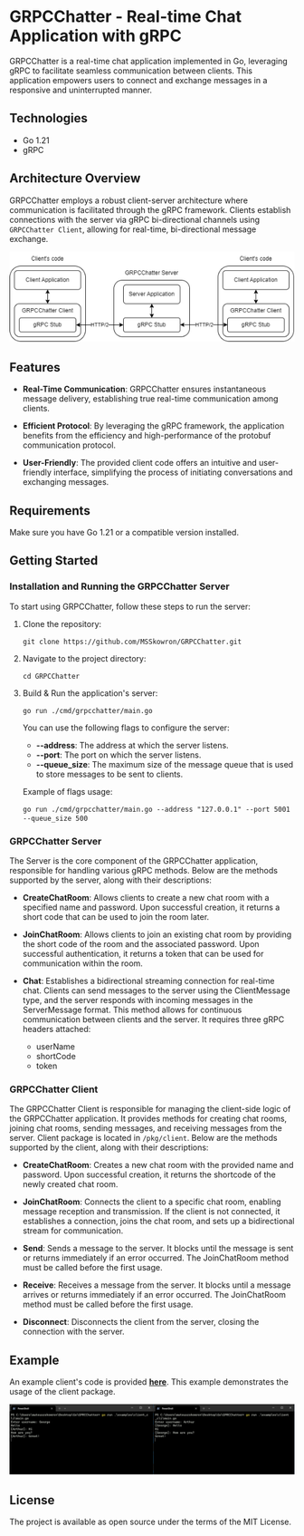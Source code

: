 # GRPCChatter - Real-time Chat Application with gRPC

GRPCChatter is a real-time chat application implemented in Go, leveraging gRPC to facilitate seamless communication between clients. This application empowers users to connect and exchange messages in a responsive and uninterrupted manner.

## Technologies

- Go 1.21
- gRPC

## Architecture Overview

GRPCChatter employs a robust client-server architecture where communication is facilitated through the gRPC framework. Clients establish connections with the server via gRPC bi-directional channels using `GRPCChatter Client`, allowing for real-time, bi-directional message exchange.

![Architecture](./docs/architecture.png)

## Features

- **Real-Time Communication**: GRPCChatter ensures instantaneous message delivery, establishing true real-time communication among clients.

- **Efficient Protocol**: By leveraging the gRPC framework, the application benefits from the efficiency and high-performance of the protobuf communication protocol.

- **User-Friendly**: The provided client code offers an intuitive and user-friendly interface, simplifying the process of initiating conversations and exchanging messages.

## Requirements

Make sure you have Go 1.21 or a compatible version installed.

## Getting Started

### Installation and Running the GRPCChatter Server

To start using GRPCChatter, follow these steps to run the server:

1. Clone the repository:

    ```
    git clone https://github.com/MSSkowron/GRPCChatter.git
    ```

2. Navigate to the project directory:

    ```
    cd GRPCChatter
    ```

3. Build & Run the application's server:

    ```
    go run ./cmd/grpcchatter/main.go
    ```

    You can use the following flags to configure the server:
    - **--address**: The address at which the server listens.
    - **--port**: The port on which the server listens.
    - **--queue_size**: The maximum size of the message queue that is used to store messages to be sent to clients.

    Example of flags usage:

    ```
    go run ./cmd/grpcchatter/main.go --address "127.0.0.1" --port 5001 --queue_size 500
    ```

### GRPCChatter Server
 
The Server is the core component of the GRPCChatter application, responsible for handling various gRPC methods. Below are the methods supported by the server, along with their descriptions:

- **CreateChatRoom**: Allows clients to create a new chat room with a specified name and password. Upon successful creation, it returns a short code that can be used to join the room later.

- **JoinChatRoom**:  Allows clients to join an existing chat room by providing the short code of the room and the associated password. Upon successful authentication, it returns a token that can be used for communication within the room.

- **Chat**: Establishes a bidirectional streaming connection for real-time chat. Clients can send messages to the server using the ClientMessage type, and the server responds with incoming messages in the ServerMessage format. This method allows for continuous communication between clients and the server. It requires three gRPC headers attached:
  - userName
  - shortCode
  - token

### GRPCChatter Client

The GRPCChatter Client is responsible for managing the client-side logic of the GRPCChatter application. It provides methods for creating chat rooms, joining chat rooms, sending messages, and receiving messages from the server. Client package is located in `/pkg/client`. Below are the methods supported by the client, along with their descriptions:

- **CreateChatRoom**: Creates a new chat room with the provided name and password. Upon successful creation, it returns the shortcode of the newly created chat room.

- **JoinChatRoom**: Connects the client to a specific chat room, enabling message reception and transmission. If the client is not connected, it establishes a connection, joins the chat room, and sets up a bidirectional stream for communication.

- **Send**: Sends a message to the server. It blocks until the message is sent or returns immediately if an error occurred. The JoinChatRoom method must be called before the first usage.

- **Receive**: Receives a message from the server. It blocks until a message arrives or returns immediately if an error occurred. The JoinChatRoom method must be called before the first usage.

- **Disconnect**: Disconnects the client from the server, closing the connection with the server.

## Example

An example client's code is provided [**here**](./examples/client_cli/main.go).
This example demonstrates the usage of the client package.

![Example](./docs/examples_client_cli.png)

## License

The project is available as open source under the terms of the MIT License.
